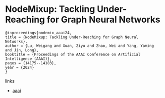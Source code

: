 # NodeMixup: Tackling Under-Reaching for Graph Neural Networks

```
@inproceedings{nodemix_aaai24,
title = {NodeMixup: Tackling Under-Reaching for Graph Neural Networks},
author = {Lu, Weigang and Guan, Ziyu and Zhao, Wei and Yang, Yaming and Jin, Long},
booktitle = {Proceedings of the AAAI Conference on Artificial Intelligence (AAAI)},
pages = {14175--14183},
year = {2024}
}
```

links
- [aaai](https://ojs.aaai.org/index.php/AAAI/article/view/29328)
